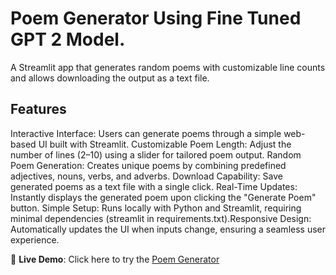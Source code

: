 # Poem Generator Using Fine Tuned GPT 2 Model.

A Streamlit app that generates random poems with customizable line counts and allows downloading the output as a text file.

## Features

Interactive Interface: Users can generate poems through a simple web-based UI built with Streamlit.
Customizable Poem Length: Adjust the number of lines (2–10) using a slider for tailored poem output.
Random Poem Generation: Creates unique poems by combining predefined adjectives, nouns, verbs, and adverbs.
Download Capability: Save generated poems as a text file with a single click.
Real-Time Updates: Instantly displays the generated poem upon clicking the "Generate Poem" button.
Simple Setup: Runs locally with Python and Streamlit, requiring minimal dependencies (streamlit in requirements.txt).Responsive Design: Automatically updates the UI when inputs change, ensuring a seamless user experience.

🚀 **Live Demo**: Click here to try the [Poem Generator](https://mypoems.streamlit.app/)
